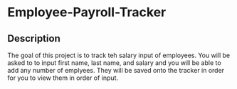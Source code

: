 # Employee-Payroll-Tracker

## Description 

The goal of this project is to track teh salary input of employees. You will be asked to to input first name, last name, and salary and you will be able to add any number of emplyees. They will be saved onto the tracker in order for you to view them in order of input. 
